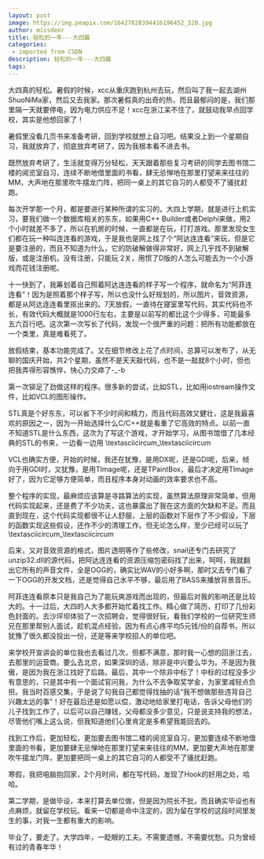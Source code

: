 ```yaml
---
layout: post
image: https://img.peapix.com/16427828394416196452_320.jpg
author: missdeer
title: 轻松的一年---大四篇
categories: 
 - imported from CSDN
description: 轻松的一年---大四篇
tags: 
---
```


大四真的轻松。暑假的时候，xcc从重庆跑到杭州去玩，然后叫了我一起去湖州ShuoNiMa家，然后又去我家。那次暑假真的出奇的热，而且最郁闷的是，我们那里隔一天就要停电，因为电力供应不足！xcc在浙江呆不住了，就鼓动我早点回学校，其实是他想回家了！

暑假里没看几页书来准备考研，回到学校就想上自习吧。结果没上到一个星期自习，我就放弃了，彻底放弃考研了，因为我根本看不进去书。

既然放弃考研了，生活就变得万分轻松，天天跟着那些复习考研的同学去图书馆二楼的阅览室自习，连续不断地借里面的书看，肆无忌惮地在那里打望来来往往的MM，大声地在那里吹牛摆龙门阵，把同一桌上的其它自习的人都受不了骚扰赶跑。

每次开学那一个月，都是要进行某种所谓的实习的。大四上学期，就是进行上机实习，要我们做一个数据库相关的东东，如果用C++ Builder或者Delphi来做，用2个小时就差不多了，所以在机房的时候，一直都是在玩，打打游戏。那里发现女生们都在玩一种叫连连看的游戏，于是我也是网上找了个“阿达连连看”来玩，但是它是要注册的，而且不知道为什么，它的防破解做得非常好，网上几乎找不到破解版，或是注册机，没有注册，只能玩 2关，用惯了D版的人怎么可能去为一个小游戏而花钱注册呢。

十一快到了，我筹划着自己照着阿达连连看的样子写一个程序，就命名为“阿菲连连看”！因为是照着那个样子写，所以也没什么好规划的，所以图片，音效资源，都是从阿达连连看里抠出来的。7天放假，一直待在寝室里写代码，其实代码也不长，有效代码大概就是1000行左右，主要是以前写的都比这个少得多，可能最多五六百行吧。这次第一次写长了代码，发现一个很严重的问题：把所有功能都放在一个类里，真是难看死了。

放假结束，基本功能完成了。又在细节修改上花了点时间，总算可以发布了，从无聊的国庆开始，共2个星期，虽然不是天天敲代码，也不是一敲就8个小时，但也把我弄得形容憔悴，快心力交瘁了-\_-b

第一次铆足了劲做这样的程序。很多新的尝试，比如STL，比如用iostream操作文件，比如VCL的图形操作。

STL真是个好东东，可以省下不少时间和精力，而且代码高效又健壮，这是我最喜欢的原因之一，因为一开始选择什么C/C++就是看重了它高效的特点。以前一直不知道STL是什么东西，这次为了写这个游戏，才开始学习，从图书馆借了几本经典的STL的书来，一边看一边用 \textasciicircum\_\textasciicircum 

VCL也确实方便，开始的时候，我还在犹豫，是用DX呢，还是GDI呢，后来，倾向于用GDI时，又犹豫，是用TImage呢，还是TPaintBox，最后才决定用TImage好了，因为它足够方便简单，而且程序本身对动画的效率要求也不高。

整个程序的实现，最麻烦应该算是寻路算法的实现，虽然算法原理非常简单，但用代码实现起来，还是费了不少功夫，这也暴露出了我在这方面的欠缺和不足。而且直到现在，这个代码实现都很不让人舒服，上层的函数对下层作了不少假设，下层的函数实现这些假设，还作不少的清理工作。但无论怎么样，至少已经可以玩了 \textasciicircum\_\textasciicircum 

后来，又对音效资源的格式，图片透明等作了些修改，snail还专门去研究了unzip32.dll的源代码，把阿达连连看的资源压缩包密码找了出来，呵呵，我就翻出它所有的声音文件，全是OGG的，确实比WAV的小好多啊，那时又去专门看了一下OGG的开发文档，还是觉得自己水平不够，最后用了BASS来播放背景音乐。

阿菲连连看原本只是我自己为了能玩爽游戏而出现的，但最后对我的影响还是比较大的。十一过后，大四的人大多都开始忙着找工作。精心做了简历，打印了几份彩色封面的。去沙坪坝体验了一次招聘会，觉得很好玩，看我们学校的一位研究生师兄在那里帮别人面试，趁机混点经验。因为有点心疼平均5元钱/份的自荐书，所以犹豫了很久都没投出一份，还是等来学校招人的单位吧。

来学校开宣讲会的单位我也去看过几次，但都不满意，那时我一心想的回浙江去，去那里的运营商。要么去北京，如果深圳的话，除非是中兴要么华为。不是因为我傲，是因为我在浙江找好了后路。最后，其中一个除非中标了！中标的过程没多少有意思的，只是其中有一个面试官问我，为什么不去争取奖学金，为家里减轻点负担。我当时百感交集，于是说了句我自己都觉得找抽的话“我不想做那些违背自己兴趣太远的事”！好在最后还是如愿以偿，激动地给家里打电话，告诉父母他们的儿子找到工作了，以后可以自己赚钱，父母都没多少意见，只是说支持我的想法，尽管他们嘴上这么说，但我知道他们心里肯定是多希望我能回去的。

找到工作后，更加轻松，更加要去图书馆二楼的阅览室自习，更加要连续不断地借里面的书看，更加要肆无忌惮地在那里打望来来往往的MM，更加要大声地在那里吹牛摆龙门阵，更加要把同一桌上的其它自习的人都受不了骚扰赶跑。

寒假，我把电脑抱回家，2个月时间，都在写代码，发现了Hook的好用之处，哈哈。

第二学期，是做毕设，本来打算去单位做，但是因为院长不批，而且确实毕设也有点麻烦，就留在学校玩。看来一切都是命中注定的，因为留在学校的这段时间里发生的事，对我一生都有重大的影响。

毕业了，要走了。大学四年，一眨眼的工夫。不需要遗憾，不需要忧愁。只为曾经有过的青春年华！
